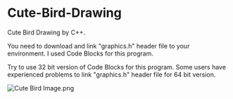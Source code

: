 # Cute-Bird-Drawing
Cute Bird Drawing by C++.

You need to download and link "graphics.h" header file to your environment. I used Code Blocks for this program.

Try to use 32 bit version of Code Blocks for this program. Some users have experienced problems to link "graphics.h" header file for 64 bit version.

![Cute Bird Image.png](https://github.com/mehedihassanarman/Cute-Bird-Drawing/blob/master/Cute%20Bird%20Image.PNG)
